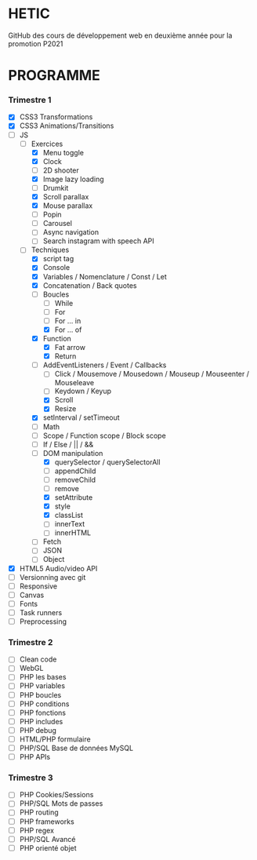 # HETIC

GitHub des cours de développement web en deuxième année pour la promotion P2021

# PROGRAMME

### Trimestre 1

- [x] CSS3 Transformations
- [x] CSS3 Animations/Transitions
- [ ] JS
    - [ ] Exercices
        - [x] Menu toggle
        - [x] Clock
        - [ ] 2D shooter
        - [x] Image lazy loading
        - [ ] Drumkit
        - [x] Scroll parallax
        - [x] Mouse parallax
        - [ ] Popin
        - [ ] Carousel
        - [ ] Async navigation
        - [ ] Search instagram with speech API
    - [ ] Techniques
        - [x] script tag
        - [x] Console
        - [x] Variables / Nomenclature / Const / Let
        - [x] Concatenation / Back quotes
        - [ ] Boucles
            - [ ] While
            - [ ] For
            - [ ] For ... in
            - [x] For ... of
        - [x] Function
            - [x] Fat arrow
            - [x] Return
        - [ ] AddEventListeners / Event / Callbacks
            - [ ] Click / Mousemove / Mousedown / Mouseup / Mouseenter / Mouseleave
            - [ ] Keydown / Keyup
            - [x] Scroll
            - [x] Resize
        - [x] setInterval / setTimeout
        - [ ] Math
        - [ ] Scope / Function scope / Block scope
        - [ ] If / Else / || / &&
        - [ ] DOM manipulation
            - [x] querySelector / querySelectorAll
            - [ ] appendChild
            - [ ] removeChild
            - [ ] remove
            - [x] setAttribute
            - [x] style
            - [x] classList
            - [ ] innerText
            - [ ] innerHTML
        - [ ] Fetch
        - [ ] JSON
        - [ ] Object
- [x] HTML5 Audio/video API
- [ ] Versionning avec git
- [ ] Responsive
- [ ] Canvas
- [ ] Fonts
- [ ] Task runners
- [ ] Preprocessing

### Trimestre 2

- [ ] Clean code
- [ ] WebGL
- [ ] PHP les bases
- [ ] PHP variables
- [ ] PHP boucles
- [ ] PHP conditions
- [ ] PHP fonctions
- [ ] PHP includes
- [ ] PHP debug
- [ ] HTML/PHP formulaire
- [ ] PHP/SQL Base de données MySQL
- [ ] PHP APIs

### Trimestre 3

- [ ] PHP Cookies/Sessions
- [ ] PHP/SQL Mots de passes
- [ ] PHP routing
- [ ] PHP frameworks
- [ ] PHP regex
- [ ] PHP/SQL Avancé
- [ ] PHP orienté objet
